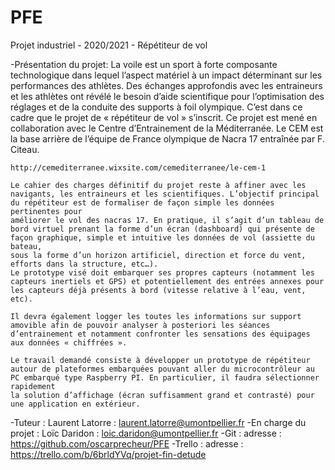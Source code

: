 # PFE
Projet industriel - 2020/2021 - Répétiteur de vol

-Présentation du projet: 
	La voile est un sport à forte composante technologique dans lequel l’aspect matériel à un impact déterminant sur les performances des athlètes.
	Des échanges approfondis avec les entraineurs et les athlètes ont révélé le besoin d’aide scientifique pour l’optimisation des réglages et de la conduite des supports à foil olympique.
	C’est dans ce cadre que le projet de « répétiteur de vol » s’inscrit. Ce projet est mené en collaboration avec le Centre d’Entrainement de la Méditerranée. Le CEM est la base arrière de 
	l’équipe de France olympique de Nacra 17 entraînée par F. Citeau.

	http://cemediterranee.wixsite.com/cemediterranee/le-cem-1

	Le cahier des charges définitif du projet reste à affiner avec les navigants, les entraineurs et les scientifiques. L’objectif principal du répétiteur est de formaliser de façon simple les données pertinentes pour 
	améliorer le vol des nacras 17. En pratique, il s’agit d’un tableau de bord virtuel prenant la forme d’un écran (dashboard) qui présente de façon graphique, simple et intuitive les données de vol (assiette du bateau, 
	sous la forme d’un horizon artificiel, direction et force du vent, efforts dans la structure, etc…). 
	Le prototype visé doit embarquer ses propres capteurs (notamment les capteurs inertiels et GPS) et potentiellement des entrées annexes pour les capteurs déjà présents à bord (vitesse relative à l’eau, vent, etc).

	Il devra également logger les toutes les informations sur support amovible afin de pouvoir analyser à posteriori les séances d’entrainement et notamment confronter les sensations des équipages aux données « chiffrées ».

	Le travail demandé consiste à développer un prototype de répétiteur autour de plateformes embarquées pouvant aller du microcontrôleur au PC embarqué type Raspberry PI. En particulier, il faudra sélectionner rapidement 
	la solution d’affichage (écran suffisamment grand et contrasté) pour une application en extérieur.


-Tuteur :
	Laurent Latorre : laurent.latorre@umontpellier.fr
-En charge du projet : 
	Loïc Daridon : loic.daridon@umontpellier.fr
-Git :
	adresse : https://github.com/oscarprecheur/PFE
-Trello : 
	adresse : https://trello.com/b/6brldYVq/projet-fin-detude

